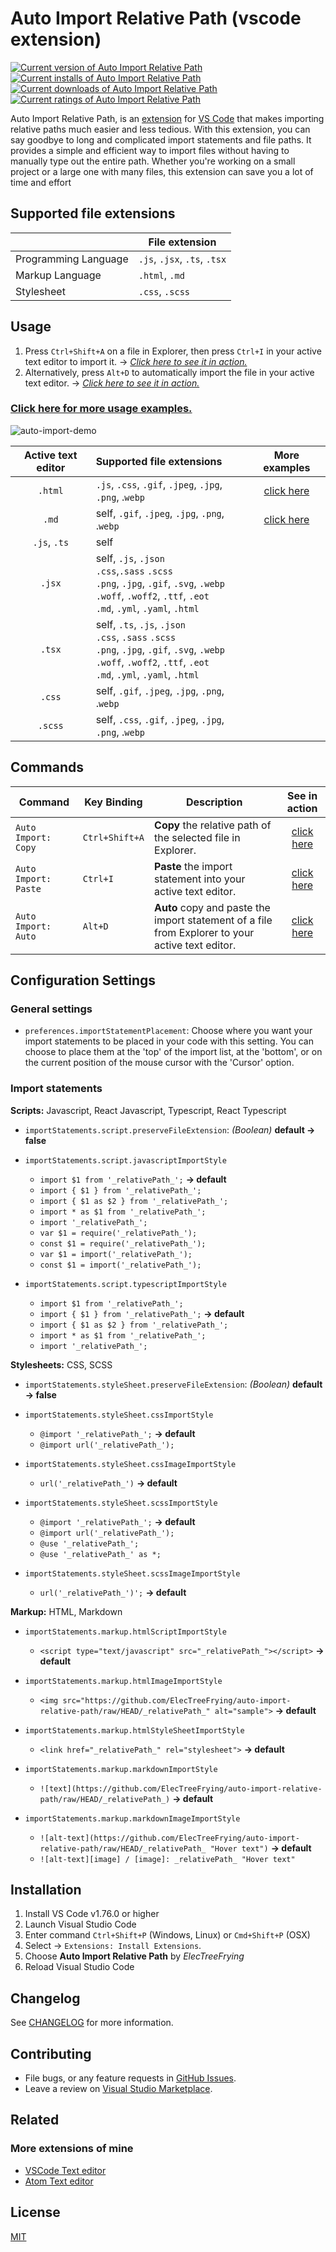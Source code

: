 # Auto Import Relative Path (vscode extension)

[![Current version of Auto Import Relative Path][version svg]][package] [![Current installs of Auto Import Relative Path][installs svg]][package] [![Current downloads of Auto Import Relative Path][downloads svg]][package] [![Current ratings of Auto Import Relative Path][ratings svg]][package]

[version svg]: https://vsmarketplacebadges.dev/version-short/electreefrying.auto-import.png
[installs svg]: https://vsmarketplacebadges.dev/installs/electreefrying.auto-import.png
[downloads svg]: https://vsmarketplacebadges.dev/downloads/electreefrying.auto-import.png
[ratings svg]: https://vsmarketplacebadges.dev/rating-short/ElecTreeFrying.auto-import.png
[package]: https://marketplace.visualstudio.com/items?itemName=ElecTreeFrying.auto-import

Auto Import Relative Path, is an [extension] for [VS Code] that makes importing relative paths much easier and less tedious. With this extension, you can say goodbye to long and complicated import statements and file paths. It provides a simple and efficient way to import files without having to manually type out the entire path. Whether you're working on a small project or a large one with many files, this extension can save you a lot of time and effort

[VS Code]: https://code.visualstudio.com/
[extension]: https://marketplace.visualstudio.com/VSCode

## Supported file extensions

|                      | File extension               |
| -------------------- | ---------------------------- |
| Programming Language | `.js`, `.jsx`, `.ts`, `.tsx` |
| Markup Language      | `.html`, `.md`               |
| Stylesheet           | `.css`, `.scss`              |

## Usage

1. Press `Ctrl+Shift+A` on a file in Explorer, then press `Ctrl+I` in your active text editor to import it. → [*Click here to see it in action.*][usagedemo1]
2. Alternatively, press `Alt+D` to automatically import the file in your active text editor. → [*Click here to see it in action.*][usagedemo2]

### [Click here for more usage examples.]

[usagedemo1]: https://github.com/ElecTreeFrying/auto-import-relative-path/blob/master/DEMO.md#auto-import-from-explorer
[usagedemo2]: https://github.com/ElecTreeFrying/auto-import-relative-path/blob/master/DEMO.md#single-keybinding-import

[Click here for more usage examples.]: https://github.com/ElecTreeFrying/auto-import-relative-path/blob/master/DEMO.md

![auto-import-demo][playback]

[playback]: https://res.cloudinary.com/october7/image/upload/v1679982147/github/auto-import-relative-path/playback.gif "auto import relative path demo"

| Active text editor | Supported file extensions                                                                                                                                                 |      More examples       |
| :----------------: | :------------------------------------------------------------------------------------------------------------------------------------------------------------------------ | :----------------------: |
|      `.html`       | `.js`, `.css`, `.gif`, `.jpeg`, `.jpg`, `.png`, .`webp`                                                                                                                   | [click here][usagedemo3] |
|       `.md`        | self, `.gif`, `.jpeg`, `.jpg`, `.png`, .`webp`                                                                                                                            | [click here][usagedemo4] |
|    `.js`, `.ts`    | self                                                                                                                                                                      |                          |
|       `.jsx`       | self, `.js`, `.json`<br>`.css`,`.sass` `.scss`<br>`.png`, `.jpg`, `.gif`, `.svg`, `.webp`<br>`.woff`, `.woff2`, `.ttf`, `.eot`<br>`.md`, `.yml`, `.yaml`, `.html`         |                          |
|       `.tsx`       | self, `.ts`, `.js`, `.json`<br>`.css`, `.sass` `.scss`<br>`.png`, `.jpg`, `.gif`, `.svg`, `.webp`<br>`.woff`, `.woff2`, `.ttf`, `.eot`<br>`.md`, `.yml`, `.yaml`, `.html` |                          |
|       `.css`       | self, `.gif`, `.jpeg`, `.jpg`, `.png`, .`webp`                                                                                                                            |                          |
|      `.scss`       | self,  `.css`, `.gif`, `.jpeg`, `.jpg`, `.png`, .`webp`                                                                                                                   |                          |

[usagedemo3]: https://github.com/ElecTreeFrying/auto-import-relative-path/blob/master/DEMO.md#html-support
[usagedemo4]: https://github.com/ElecTreeFrying/auto-import-relative-path/blob/master/DEMO.md#markdown-support

## Commands

| Command              | Key Binding    | Description                                                                                      |        See in action        |
| -------------------- | -------------- | ------------------------------------------------------------------------------------------------ | :-------------------------: |
| `Auto Import: Copy`  | `Ctrl+Shift+A` | **Copy** the relative path of the selected file in Explorer.                                     | [click here][commandsdemo1] |
| `Auto Import: Paste` | `Ctrl+I`       | **Paste** the import statement into your active text editor.                                     | [click here][commandsdemo1] |
| `Auto Import: Auto`  | `Alt+D`        | **Auto** copy and paste the import statement of a file from Explorer to your active text editor. | [click here][commandsdemo2] |

[commandsdemo1]: https://github.com/ElecTreeFrying/auto-import-relative-path/blob/master/DEMO.md#auto-import-from-explorer
[commandsdemo2]: https://github.com/ElecTreeFrying/auto-import-relative-path/blob/master/DEMO.md#single-keybinding-import

## Configuration Settings

### General settings

* `preferences.importStatementPlacement`: Choose where you want your import statements to be placed in your code with this setting. 
  You can choose to place them at the 'top' of the import list, at the 'bottom', or on the current position of the mouse cursor with the 'Cursor' option.

### Import statements

**Scripts:** Javascript, React Javascript, Typescript, React Typescript

* `importStatements.script.preserveFileExtension`: _(Boolean)_ **default → false**
  
* `importStatements.script.javascriptImportStyle`
  * `import $1 from '_relativePath_';` **→ default**
  * `import { $1 } from '_relativePath_';`
  * `import { $1 as $2 } from '_relativePath_';`
  * `import * as $1 from '_relativePath_';`
  * `import '_relativePath_';`
  * `var $1 = require('_relativePath_');`
  * `const $1 = require('_relativePath_');`
  * `var $1 = import('_relativePath_');`
  * `const $1 = import('_relativePath_');`

* `importStatements.script.typescriptImportStyle`
  * `import $1 from '_relativePath_';`
  * `import { $1 } from '_relativePath_';` **→ default**
  * `import { $1 as $2 } from '_relativePath_';`
  * `import * as $1 from '_relativePath_';`
  * `import '_relativePath_';`

**Stylesheets:** CSS, SCSS

* `importStatements.styleSheet.preserveFileExtension`: _(Boolean)_ **default → false**

* `importStatements.styleSheet.cssImportStyle`
  * `@import '_relativePath_';` **→ default**
  * `@import url('_relativePath_');`

* `importStatements.styleSheet.cssImageImportStyle`
  * `url('_relativePath_')` **→ default**

* `importStatements.styleSheet.scssImportStyle`
  * `@import '_relativePath_';` **→ default**
  * `@import url('_relativePath_');`
  * `@use '_relativePath_';`
  * `@use '_relativePath_' as *;`

* `importStatements.styleSheet.scssImageImportStyle`
  * `url('_relativePath_')';` **→ default**

**Markup:** HTML, Markdown

* `importStatements.markup.htmlScriptImportStyle`
  * `<script type="text/javascript" src="_relativePath_"></script>` **→ default**

* `importStatements.markup.htmlImageImportStyle`
  * `<img src="https://github.com/ElecTreeFrying/auto-import-relative-path/raw/HEAD/_relativePath_" alt="sample">` **→ default**

* `importStatements.markup.htmlStyleSheetImportStyle`
  * `<link href="_relativePath_" rel="stylesheet">` **→ default**

* `importStatements.markup.markdownImportStyle`
  * `![text](https://github.com/ElecTreeFrying/auto-import-relative-path/raw/HEAD/_relativePath_)` **→ default**

* `importStatements.markup.markdownImageImportStyle`
  * `![alt-text](https://github.com/ElecTreeFrying/auto-import-relative-path/raw/HEAD/_relativePath_ "Hover text")` **→ default**
  * `![alt-text][image] / [image]: _relativePath_ "Hover text"`

## Installation

  1. Install VS Code v1.76.0 or higher
  2. Launch Visual Studio Code
  3. Enter command `Ctrl+Shift+P` (Windows, Linux) or `Cmd+Shift+P` (OSX)
  4. Select → `Extensions: Install Extensions`.
  5. Choose **Auto Import Relative Path** by _ElecTreeFrying_
  6. Reload Visual Studio Code

## Changelog

See [CHANGELOG] for more information.

[CHANGELOG]: https://github.com/ElecTreeFrying/auto-import-relative-path/blob/master/CHANGELOG.md

## Contributing

* File bugs, or any feature requests in [GitHub Issues].
* Leave a review on [Visual Studio Marketplace].

[Github Issues]: https://github.com/ElecTreeFrying/auto-import-relative-path/issues
[Visual Studio Marketplace]: https://marketplace.visualstudio.com/items?itemName=ElecTreeFrying.auto-import&ssr=false#review-details

## Related

### More extensions of mine

* [VSCode Text editor]
* [Atom Text editor]

[VSCode Text editor]: https://marketplace.visualstudio.com/publishers/ElecTreeFrying
[Atom Text editor]: https://atom.io/users/ElecTreeFrying

## License

[MIT]

[MIT]: https://marketplace.visualstudio.com/items/ElecTreeFrying.auto-import/license
